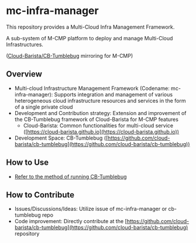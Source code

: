 # mc-infra-manager

This repository provides a Multi-Cloud Infra Management Framework. 

A sub-system of M-CMP platform to deploy and manage Multi-Cloud Infrastructures. 

([Cloud-Barista/CB-Tumblebug](https://github.com/cloud-barista/cb-tumblebug) mirroring for M-CMP)

## Overview

- Multi-cloud Infrastructure Management Framework (Codename: mc-infra-manager): Supports integration and management of various heterogeneous cloud infrastructure resources and services in the form of a single private cloud
- Development and Contribution strategy: Extension and improvement of the CB-Tumblebug framework of Cloud-Barista for M-CMP features
  - Cloud-Barista: Common functionalities for multi-cloud service ([https://cloud-barista.github.io](https://cloud-barista.github.io))
- Development Space: CB-Tumblebug ([https://github.com/cloud-barista/cb-tumblebug](https://github.com/cloud-barista/cb-tumblebug))

## How to Use

- [Refer to the method of running CB-Tumblebug](https://github.com/cloud-barista/cb-tumblebug/blob/main/README.md#cb-tumblebug-%EC%8B%A4%ED%96%89-%EB%B0%A9%EB%B2%95)

## How to Contribute

- Issues/Discussions/Ideas: Utilize issue of mc-infra-manager or cb-tumblebug repo
- Code improvement: Directly contribute at the [https://github.com/cloud-barista/cb-tumblebug](https://github.com/cloud-barista/cb-tumblebug) repository
